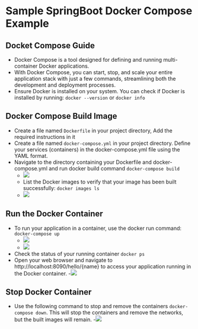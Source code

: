 # Sample SpringBoot Docker Compose Example

## Docket Compose Guide
* Docker Compose is a tool designed for defining and running multi-container Docker applications. 
* With Docker Compose, you can start, stop, and scale your entire application stack with just a few commands, streamlining both the development and deployment processes.
* Ensure Docker is installed on your system. You can check if Docker is installed by running: `docker --version` or `docker info`

## Docker Compose Build Image
* Create a file named `Dockerfile` in your project directory, Add the required instructions in it
* Create a file named `docker-compose.yml` in your project directory. Define your services (containers) in the docker-compose.yml file using the YAML format.
* Navigate to the directory containing your Dockerfile and docker-compose.yml and run docker build command `docker-compose build`
  - ![](https://github.com/srikanth-josyula/springboot-docker-compose/blob/docker-compose-basics/docs/Images/dockercompose-build.png)
  - List the Docker images to verify that your image has been built successfully: `docker images ls`
  - ![](https://github.com/srikanth-josyula/springboot-docker-compose/blob/docker-compose-basics/docs/Images/docker-images.png)

## Run the Docker Container
* To run your application in a container, use the docker run command: `docker-compose up`
  - ![](https://github.com/srikanth-josyula/springboot-docker-compose/blob/docker-compose-basics/docs/Images/dockercompose-up.png)
  - ![](https://github.com/srikanth-josyula/springboot-docker-compose/blob/docker-compose-basics/docs/Images/conatiners.png)
* Check the status of your running container `docker ps`
* Open your web browser and navigate to http://localhost:8090/hello/{name} to access your application running in the Docker container.
  -![](https://github.com/srikanth-josyula/springboot-docker-compose/blob/docker-compose-basics/docs/Images/output.png)

## Stop Docker Container
* Use the following command to stop and remove the containers `docker-compose down`. This will stop the containers and remove the networks, but the built images will remain.
  -![](https://github.com/srikanth-josyula/springboot-docker-compose/blob/docker-compose-basics/docs/Images/dockercompose-stop.png)
